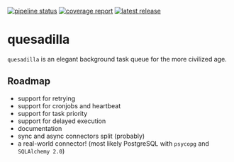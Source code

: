 <!-- `quesadilla` - an elegant background task queue for the more civilized age
Copyright (C) 2024 Artur Ciesielski <artur.ciesielski@gmail.com>

This program is free software: you can redistribute it and/or modify
it under the terms of the GNU General Public License as published by
the Free Software Foundation, either version 3 of the License, or
(at your option) any later version.

This program is distributed in the hope that it will be useful,
but WITHOUT ANY WARRANTY; without even the implied warranty of
MERCHANTABILITY or FITNESS FOR A PARTICULAR PURPOSE.  See the
GNU General Public License for more details.

You should have received a copy of the GNU General Public License
along with this program.  If not, see <https://www.gnu.org/licenses/>. -->

[![pipeline status](https://gitlab.com/arcanery/python/quesadilla/quesadilla/badges/main/pipeline.svg)](https://gitlab.com/arcanery/python/quesadilla/quesadilla/-/commits/main)
[![coverage report](https://gitlab.com/arcanery/python/quesadilla/quesadilla/badges/main/coverage.svg)](https://gitlab.com/arcanery/python/quesadilla/quesadilla/-/commits/main)
[![latest release](https://gitlab.com/arcanery/python/quesadilla/quesadilla/-/badges/release.svg)](https://gitlab.com/arcanery/python/quesadilla/quesadilla/-/releases)

# quesadilla

`quesadilla` is an elegant background task queue for the more civilized age.

## Roadmap

- support for retrying
- support for cronjobs and heartbeat
- support for task priority
- support for delayed execution
- documentation
- sync and async connectors split (probably)
- a real-world connector! (most likely PostgreSQL with `psycopg` and `SQLAlchemy 2.0`)
